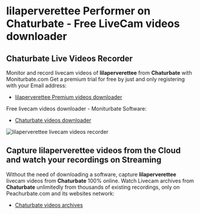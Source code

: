 # lilaperverettee Performer on Chaturbate - Free LiveCam videos downloader

## Chaturbate Live Videos Recorder

Monitor and record livecam videos of **lilaperverettee** from **Chaturbate** with Moniturbate.com
Get a premium trial for free by just and only registering with your Email address:
* [lilaperverettee Premium videos downloader](https://moniturbate.com/request-demo-licence-key.html)

Free livecam videos downloader - Moniturbate Software:
* [Chaturbate videos downloader](https://moniturbate.com/moniturbate-download-software.html)

![lilaperverettee livecam videos recorder](https://peachurnet.com/templates/moniturbate-software.png)


## Capture lilaperverettee videos from the Cloud and watch your recordings on Streaming

Without the need of downloading a software, capture **lilaperverettee** livecam videos from **Chaturbate** 100% online.
Watch Livecam archives from **Chaturbate** unlimitedly from thousands of existing recordings, only on Peachurbate.com and its websites network:
* [Chaturbate videos archives](https://peachurnet.com/)